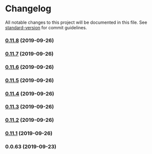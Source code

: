# Changelog

All notable changes to this project will be documented in this file. See [standard-version](https://github.com/conventional-changelog/standard-version) for commit guidelines.

### [0.11.8](https://github.com/dialogs/api-schema/compare/v0.11.7...v0.11.8) (2019-09-26)

### [0.11.7](https://github.com/dialogs/api-schema/compare/v0.11.6...v0.11.7) (2019-09-26)

### [0.11.6](https://github.com/dialogs/api-schema/compare/v0.11.5...v0.11.6) (2019-09-26)

### [0.11.5](https://github.com/dialogs/api-schema/compare/v0.11.4...v0.11.5) (2019-09-26)

### [0.11.4](https://github.com/dialogs/api-schema/compare/v0.11.3...v0.11.4) (2019-09-26)

### [0.11.3](https://github.com/dialogs/api-schema/compare/v0.11.2...v0.11.3) (2019-09-26)

### [0.11.2](https://github.com/dialogs/api-schema/compare/v0.11.1...v0.11.2) (2019-09-26)

### [0.11.1](https://github.com/dialogs/api-schema/compare/v0.11.0...v0.11.1) (2019-09-26)

### 0.0.63 (2019-09-23)
